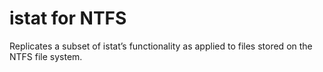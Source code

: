# istat for NTFS
Replicates a subset of istat’s functionality as applied to files stored on the NTFS file system.

